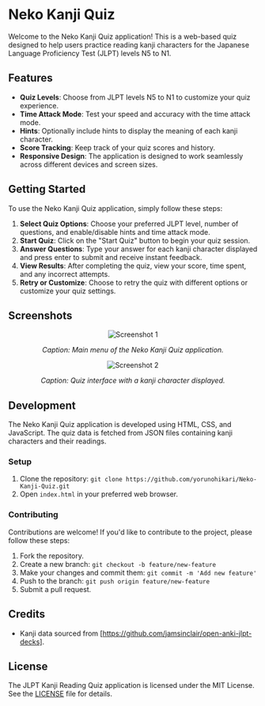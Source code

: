 
# Neko Kanji Quiz

Welcome to the Neko Kanji Quiz application! This is a web-based quiz designed to help users practice reading kanji characters for the Japanese Language Proficiency Test (JLPT) levels N5 to N1.

## Features

- **Quiz Levels**: Choose from JLPT levels N5 to N1 to customize your quiz experience.
- **Time Attack Mode**: Test your speed and accuracy with the time attack mode.
- **Hints**: Optionally include hints to display the meaning of each kanji character.
- **Score Tracking**: Keep track of your quiz scores and history.
- **Responsive Design**: The application is designed to work seamlessly across different devices and screen sizes.

## Getting Started

To use the Neko Kanji Quiz application, simply follow these steps:

1. **Select Quiz Options**: Choose your preferred JLPT level, number of questions, and enable/disable hints and time attack mode.
2. **Start Quiz**: Click on the "Start Quiz" button to begin your quiz session.
3. **Answer Questions**: Type your answer for each kanji character displayed and press enter to submit and receive instant feedback.
4. **View Results**: After completing the quiz, view your score, time spent, and any incorrect attempts.
5. **Retry or Customize**: Choose to retry the quiz with different options or customize your quiz settings.

## Screenshots

<div align="center">
  <img src="https://github.com/yorunohikari/Neko-Kanji-Quiz/blob/main/Screenshot_31.png" alt="Screenshot 1">
  <p><em>Caption: Main menu of the Neko Kanji Quiz application.</em></p>
</div>

<div align="center">
  <img src="https://github.com/yorunohikari/Neko-Kanji-Quiz/blob/main/Screenshot_32.png" alt="Screenshot 2">
  <p><em>Caption: Quiz interface with a kanji character displayed.</em></p>
</div>


## Development

The Neko Kanji Quiz application is developed using HTML, CSS, and JavaScript. The quiz data is fetched from JSON files containing kanji characters and their readings.

### Setup

1. Clone the repository: `git clone https://github.com/yorunohikari/Neko-Kanji-Quiz.git`
2. Open `index.html` in your preferred web browser.

### Contributing

Contributions are welcome! If you'd like to contribute to the project, please follow these steps:

1. Fork the repository.
2. Create a new branch: `git checkout -b feature/new-feature`
3. Make your changes and commit them: `git commit -m 'Add new feature'`
4. Push to the branch: `git push origin feature/new-feature`
5. Submit a pull request.

## Credits

- Kanji data sourced from [https://github.com/jamsinclair/open-anki-jlpt-decks].

## License

The JLPT Kanji Reading Quiz application is licensed under the MIT License. See the [LICENSE](/LISENCE.txt) file for details.
